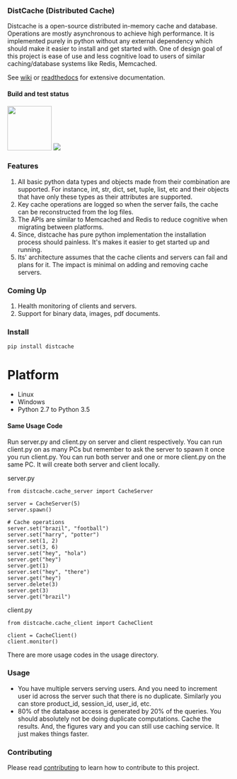 ### DistCache (Distributed Cache)
Distcache is a open-source distributed in-memory cache and database.
Operations are mostly asynchronous to achieve high performance.
It is implemented purely in python without any external dependency 
which should make it easier to install and get started with.
One of design goal of this project is ease of use and less cognitive load to users of
similar caching/database systems like Redis, Memcached.

See [wiki](https://github.com/wasimusu/distcache/wiki) or [readthedocs](https://distcache.readthedocs.io/en/latest/) for extensive documentation.

#### Build and test status
<img src="https://travis-ci.com/wasimusu/distcache.svg?branch=master" width="100">
<img src="https://readthedocs.org/projects/distcache/badge/?version=latest">

### Features
1. All basic python data types and objects made from their combination are supported. For instance, int, str, dict, set, tuple, list, etc and their objects that have only these types as their attributes are supported.
2. Key cache operations are logged so when the server fails, the cache can be reconstructed from the log files.
3. The APIs are similar to Memcached and Redis to reduce cognitive when migrating between platforms.
4. Since, distcache has pure python implementation the installation process should painless. It's makes it easier to get started up and running.
5. Its' architecture assumes that the cache clients and servers can fail and plans for it. The impact is minimal on adding and removing cache servers.

### Coming Up
1. Health monitoring of clients and servers.
2. Support for binary data, images, pdf documents.

### Install
```
pip install distcache
```

# Platform
* Linux
* Windows
* Python 2.7 to Python 3.5

#### Same Usage Code
Run server.py and client.py on server and client respectively. You can run client.py on as many PCs but remember 
to ask the server to spawn it once you run client.py. You can run both server and one or more client.py on the same PC.
It will create both server and client locally.

server.py
```
from distcache.cache_server import CacheServer

server = CacheServer(5)
server.spawn()

# Cache operations
server.set("brazil", "football")
server.set("harry", "potter")
server.set(1, 2)
server.set(3, 6)
server.set("hey", "hola")
server.get("hey")
server.get(1)
server.set("hey", "there")
server.get("hey")
server.delete(3)
server.get(3)
server.get("brazil")
```

client.py
```
from distcache.cache_client import CacheClient

client = CacheClient()
client.monitor()
```
There are more usage codes in the usage directory.

### Usage
- You have multiple servers serving users.
And you need to increment user id across the server such that there is no duplicate.
Similarly you can store product_id, session_id, user_id, etc.
- 80% of the database access is generated by 20% of the queries. You should absolutely not be doing duplicate computations.
Cache the results. And, the figures vary and you can still use caching service. It just makes things faster.

### Contributing
Please read [contributing](contributing.md) to learn how to contribute to this project.